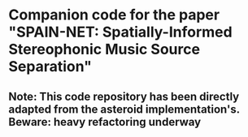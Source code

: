 # Companion code for the paper "SPAIN-NET: Spatially-Informed Stereophonic Music Source Separation"

## Note: This code repository has been directly adapted from the __asteroid__ implementation's. Beware: heavy refactoring underway
